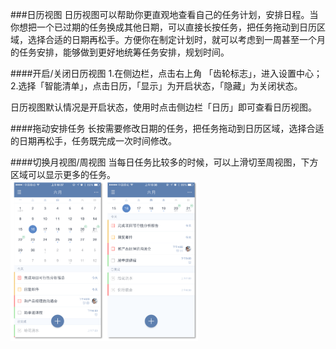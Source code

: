 ###日历视图
日历视图可以帮助你更直观地查看自己的任务计划，安排日程。当你想把一个已过期的任务换成其他日期，可以直接长按任务，把任务拖动到日历区域，选择合适的日期再松手。方便你在制定计划时，就可以考虑到一周甚至一个月的任务安排，能够做到更好地统筹任务安排，规划时间。

####开启/关闭日历视图
1.在侧边栏，点击右上角 「齿轮标志」，进入设置中心；
2.选择「智能清单」，点击日历，「显示」为开启状态，「隐藏」为关闭状态。

日历视图默认情况是开启状态，使用时点击侧边栏「日历」即可查看日历视图。

####拖动安排任务
长按需要修改日期的任务，把任务拖动到日历区域，选择合适的日期再松手，任务既完成一次时间修改。

####切换月视图/周视图
当每日任务比较多的时候，可以上滑切至周视图，下方区域可以显示更多的任务。
<br><img src="../images/image4331.png" title="月视图周视图" width="300" />
